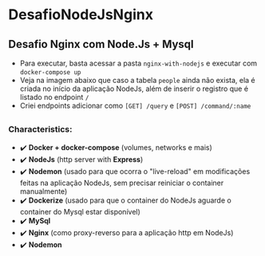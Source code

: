 # DesafioNodeJsNginx

## Desafio Nginx com Node.Js + Mysql

- Para executar, basta acessar a pasta `nginx-with-nodejs` e executar com `docker-compose up`
- Veja na imagem abaixo que caso a tabela `people` ainda não exista, ela é criada no início da aplicação NodeJs, além de inserir o registro que é listado no endpoint `/`
- Criei endpoints adicionar como `[GET] /query` e `[POST] /command/:name`

##

### Characteristics:

- :heavy_check_mark: **Docker + docker-compose** (volumes, networks e mais)
- :heavy_check_mark: **NodeJs** (http server with **Express**)
- :heavy_check_mark: **Nodemon** (usado para que ocorra o "live-reload" em modificações feitas na aplicação NodeJs, sem precisar reiniciar o container manualmente)
- :heavy_check_mark: **Dockerize** (usado para que o container do NodeJs aguarde o container do Mysql estar disponível)
- :heavy_check_mark: **MySql**
- :heavy_check_mark: **Nginx** (como proxy-reverso para a aplicação http em NodeJs)
- :heavy_check_mark: **Nodemon**
